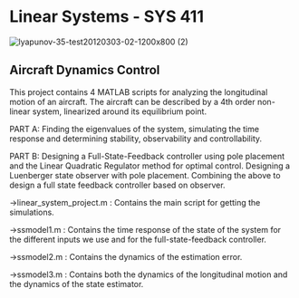 # Linear Systems - SYS 411

![lyapunov-35-test20120303-02-1200x800 (2)](https://user-images.githubusercontent.com/83914255/215894627-18f49387-3279-44ca-a66c-550eb7b4b182.jpg)

## Aircraft Dynamics Control 

This project contains 4 MATLAB scripts for analyzing the longitudinal motion of an aircraft. The aircraft can be described by a 4th order non-linear system, linearized around its equilibrium point.

PART A:
Finding the eigenvalues of the system, simulating the time response and determining stability, observability and controllability.

PART B:
Designing a Full-State-Feedback controller using pole placement and the Linear Quadratic Regulator method for optimal control.
Designing a Luenberger state observer with pole placement.
Combining the above to design a full state feedback controller based on observer.

->linear_system_project.m : 
Contains the main script for getting the simulations.

->ssmodel1.m : 
Contains the time response of the state of the system for the different inputs we use and for the full-state-feedback controller.

->ssmodel2.m : 
Contains the dynamics of the estimation error.

->ssmodel3.m : 
Contains both the dynamics of the longitudinal motion and the dynamics of the state estimator.
